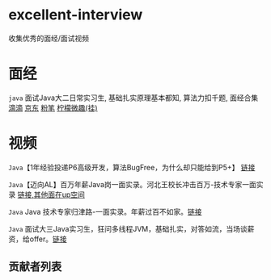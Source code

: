 # excellent-interview
收集优秀的面经/面试视频



# 面经

`java`  面试Java大二日常实习生, 基础扎实原理基本都知, 算法力扣千题, 面经合集 [滴滴](https://blog.csdn.net/m0_60413302/article/details/127591144?spm=1001.2014.3001.5501) [京东](https://blog.csdn.net/m0_60413302/article/details/127590986?spm=1001.2014.3001.5501) [粉笔](https://blog.csdn.net/m0_60413302/article/details/127591060?spm=1001.2014.3001.5501) [柠檬微趣(挂)](https://blog.csdn.net/m0_60413302/article/details/127591111?spm=1001.2014.3001.5501)

# 视频

`Java`【1年经验投递P6高级开发，算法BugFree，为什么却只能给到P5+】 [链接](https://www.bilibili.com/video/BV1We4y1E7a9)

`Java`【迈向AL】百万年薪Java岗一面实录。河北王校长冲击百万-技术专家一面实录 [链接,其他面在up空间](https://www.bilibili.com/video/BV1YF411E77h)

`Java` Java 技术专家归津路-一面实录。年薪过百不如家。[链接](https://www.bilibili.com/video/BV1Gm4y1w7BN)

`Java` 面试大三Java实习生，狂问多线程JVM，基础扎实，对答如流，当场谈薪资，给offer。[链接](https://www.bilibili.com/video/BV115411x7im)





## 贡献者列表

<!-- readme: collaborators,contributors -start -->
<!-- readme: collaborators,contributors -end -->



